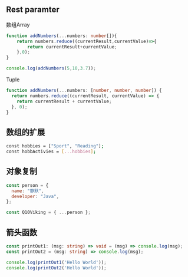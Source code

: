 

## Rest paramter

数组Array

```typescript {1}
function addNumbers(...numbers: number[]){
    return numbers.reduce((currentResult,currentValue)=>{
        return currentResult+currentValue;
    },0);
}

console.log(addNumbers(5,10,3.7));
```

Tuple

```typescript {1}
function addNumbers(...numbers: [number, number, number]) {
  return numbers.reduce((currentResult, currentValue) => {
    return currentResult + currentValue;
  }, 0);
}

```



## 数组的扩展

```sh
const hobbies = ["Sport", "Reading"];
const hobbActivies = [...hobbies];
```



## 对象复制

```js
const person = {
  name: "静默",
  developer: "Java",
};

const Q10Viking = { ...person };
```



## 箭头函数

```typescript {1-2}
const printOut1: (msg: string) => void = (msg) => console.log(msg);
const printOut2 = (msg: string) => console.log(msg);

console.log(printOut1('Hello World'));
console.log(printOut2('Hello World'));
```



